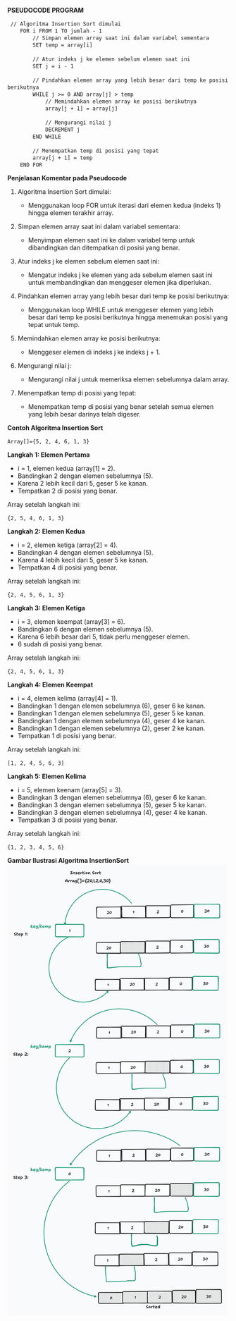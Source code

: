 **PSEUDOCODE PROGRAM**

~~~
 // Algoritma Insertion Sort dimulai
    FOR i FROM 1 TO jumlah - 1
        // Simpan elemen array saat ini dalam variabel sementara
        SET temp = array[i]
        
        // Atur indeks j ke elemen sebelum elemen saat ini
        SET j = i - 1
        
        // Pindahkan elemen array yang lebih besar dari temp ke posisi berikutnya
        WHILE j >= 0 AND array[j] > temp
            // Memindahkan elemen array ke posisi berikutnya
            array[j + 1] = array[j]
            
            // Mengurangi nilai j
            DECREMENT j
        END WHILE
        
        // Menempatkan temp di posisi yang tepat
        array[j + 1] = temp
    END FOR
~~~

**Penjelasan Komentar pada Pseudocode**

1. Algoritma Insertion Sort dimulai:

   - Menggunakan loop FOR untuk iterasi dari elemen kedua (indeks 1) hingga elemen terakhir array.

2. Simpan elemen array saat ini dalam variabel sementara:
   - Menyimpan elemen saat ini ke dalam variabel temp untuk dibandingkan dan ditempatkan di posisi yang benar.

3. Atur indeks j ke elemen sebelum elemen saat ini:
   - Mengatur indeks j ke elemen yang ada sebelum elemen saat ini untuk membandingkan dan menggeser elemen jika diperlukan.

4. Pindahkan elemen array yang lebih besar dari temp ke posisi berikutnya:
   - Menggunakan loop WHILE untuk menggeser elemen yang lebih besar dari temp ke posisi berikutnya hingga menemukan posisi yang tepat untuk temp.

5. Memindahkan elemen array ke posisi berikutnya:
   - Menggeser elemen di indeks j ke indeks j + 1.

6. Mengurangi nilai j:
   - Mengurangi nilai j untuk memeriksa elemen sebelumnya dalam array.

7. Menempatkan temp di posisi yang tepat:
   - Menempatkan temp di posisi yang benar setelah semua elemen yang lebih besar darinya telah digeser.

**Contoh Algoritma Insertion Sort**


~~~
Array[]={5, 2, 4, 6, 1, 3}
~~~

**Langkah 1: Elemen Pertama**

  - i = 1, elemen kedua (array[1] = 2).
  - Bandingkan 2 dengan elemen sebelumnya (5).
  - Karena 2 lebih kecil dari 5, geser 5 ke kanan.
  - Tempatkan 2 di posisi yang benar.

Array setelah langkah ini:
~~~
{2, 5, 4, 6, 1, 3}
~~~
**Langkah 2: Elemen Kedua**

  - i = 2, elemen ketiga (array[2] = 4).
  - Bandingkan 4 dengan elemen sebelumnya (5).
  - Karena 4 lebih kecil dari 5, geser 5 ke kanan.
  - Tempatkan 4 di posisi yang benar.

Array setelah langkah ini:

~~~
{2, 4, 5, 6, 1, 3}
~~~

**Langkah 3: Elemen Ketiga**

  - i = 3, elemen keempat (array[3] = 6).
  - Bandingkan 6 dengan elemen sebelumnya (5).
  - Karena 6 lebih besar dari 5, tidak perlu menggeser elemen.
  - 6 sudah di posisi yang benar.

Array setelah langkah ini:

~~~
{2, 4, 5, 6, 1, 3}
~~~

**Langkah 4: Elemen Keempat**
  - i = 4, elemen kelima (array[4] = 1).
  - Bandingkan 1 dengan elemen sebelumnya (6), geser 6 ke kanan.
  - Bandingkan 1 dengan elemen sebelumnya (5), geser 5 ke kanan.
  - Bandingkan 1 dengan elemen sebelumnya (4), geser 4 ke kanan.
  - Bandingkan 1 dengan elemen sebelumnya (2), geser 2 ke kanan.
  - Tempatkan 1 di posisi yang benar.

Array setelah langkah ini:

~~~
[1, 2, 4, 5, 6, 3]
~~~

**Langkah 5: Elemen Kelima**

  - i = 5, elemen keenam (array[5] = 3).
  - Bandingkan 3 dengan elemen sebelumnya (6), geser 6 ke kanan.
  - Bandingkan 3 dengan elemen sebelumnya (5), geser 5 ke kanan.
  - Bandingkan 3 dengan elemen sebelumnya (4), geser 4 ke kanan.
  - Tempatkan 3 di posisi yang benar.

Array setelah langkah ini:

~~~
{1, 2, 3, 4, 5, 6}
~~~

**Gambar Ilustrasi Algoritma InsertionSort**
![Gambar Algoritma InsertionSort](../Assets/InsertionSort.png)

